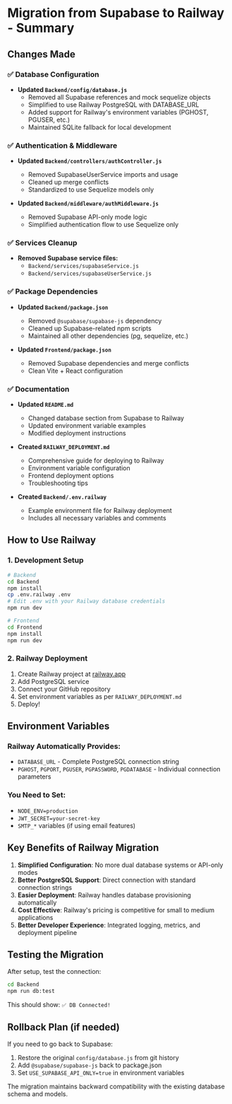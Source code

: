 # Migration from Supabase to Railway - Summary

## Changes Made

### ✅ Database Configuration
- **Updated `Backend/config/database.js`**
  - Removed all Supabase references and mock sequelize objects
  - Simplified to use Railway PostgreSQL with DATABASE_URL
  - Added support for Railway's environment variables (PGHOST, PGUSER, etc.)
  - Maintained SQLite fallback for local development

### ✅ Authentication & Middleware
- **Updated `Backend/controllers/authController.js`**
  - Removed SupabaseUserService imports and usage
  - Cleaned up merge conflicts
  - Standardized to use Sequelize models only

- **Updated `Backend/middleware/authMiddleware.js`**
  - Removed Supabase API-only mode logic
  - Simplified authentication flow to use Sequelize only

### ✅ Services Cleanup
- **Removed Supabase service files:**
  - `Backend/services/supabaseService.js`
  - `Backend/services/supabaseUserService.js`

### ✅ Package Dependencies
- **Updated `Backend/package.json`**
  - Removed `@supabase/supabase-js` dependency
  - Cleaned up Supabase-related npm scripts
  - Maintained all other dependencies (pg, sequelize, etc.)

- **Updated `Frontend/package.json`**
  - Removed Supabase dependencies and merge conflicts
  - Clean Vite + React configuration

### ✅ Documentation
- **Updated `README.md`**
  - Changed database section from Supabase to Railway
  - Updated environment variable examples
  - Modified deployment instructions

- **Created `RAILWAY_DEPLOYMENT.md`**
  - Comprehensive guide for deploying to Railway
  - Environment variable configuration
  - Frontend deployment options
  - Troubleshooting tips

- **Created `Backend/.env.railway`**
  - Example environment file for Railway deployment
  - Includes all necessary variables and comments

## How to Use Railway

### 1. Development Setup
```bash
# Backend
cd Backend
npm install
cp .env.railway .env
# Edit .env with your Railway database credentials
npm run dev

# Frontend
cd Frontend
npm install
npm run dev
```

### 2. Railway Deployment
1. Create Railway project at [railway.app](https://railway.app)
2. Add PostgreSQL service
3. Connect your GitHub repository
4. Set environment variables as per `RAILWAY_DEPLOYMENT.md`
5. Deploy!

## Environment Variables

### Railway Automatically Provides:
- `DATABASE_URL` - Complete PostgreSQL connection string
- `PGHOST`, `PGPORT`, `PGUSER`, `PGPASSWORD`, `PGDATABASE` - Individual connection parameters

### You Need to Set:
- `NODE_ENV=production`
- `JWT_SECRET=your-secret-key`
- `SMTP_*` variables (if using email features)

## Key Benefits of Railway Migration

1. **Simplified Configuration**: No more dual database systems or API-only modes
2. **Better PostgreSQL Support**: Direct connection with standard connection strings
3. **Easier Deployment**: Railway handles database provisioning automatically
4. **Cost Effective**: Railway's pricing is competitive for small to medium applications
5. **Better Developer Experience**: Integrated logging, metrics, and deployment pipeline

## Testing the Migration

After setup, test the connection:
```bash
cd Backend
npm run db:test
```

This should show: `✅ DB Connected!`

## Rollback Plan (if needed)

If you need to go back to Supabase:
1. Restore the original `config/database.js` from git history
2. Add `@supabase/supabase-js` back to package.json
3. Set `USE_SUPABASE_API_ONLY=true` in environment variables

The migration maintains backward compatibility with the existing database schema and models.
